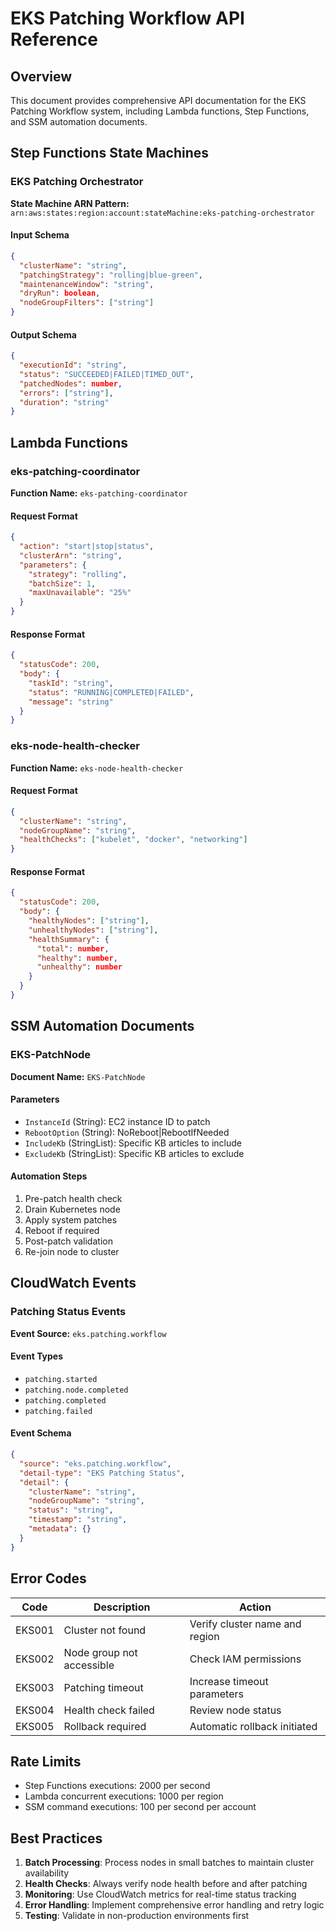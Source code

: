 # EKS Patching Workflow API Reference

## Overview

This document provides comprehensive API documentation for the EKS Patching Workflow system, including Lambda functions, Step Functions, and SSM automation documents.

## Step Functions State Machines

### EKS Patching Orchestrator

**State Machine ARN Pattern:** `arn:aws:states:region:account:stateMachine:eks-patching-orchestrator`

#### Input Schema
```json
{
  "clusterName": "string",
  "patchingStrategy": "rolling|blue-green",
  "maintenanceWindow": "string",
  "dryRun": boolean,
  "nodeGroupFilters": ["string"]
}
```

#### Output Schema
```json
{
  "executionId": "string",
  "status": "SUCCEEDED|FAILED|TIMED_OUT",
  "patchedNodes": number,
  "errors": ["string"],
  "duration": "string"
}
```

## Lambda Functions

### eks-patching-coordinator

**Function Name:** `eks-patching-coordinator`

#### Request Format
```json
{
  "action": "start|stop|status",
  "clusterArn": "string",
  "parameters": {
    "strategy": "rolling",
    "batchSize": 1,
    "maxUnavailable": "25%"
  }
}
```

#### Response Format
```json
{
  "statusCode": 200,
  "body": {
    "taskId": "string",
    "status": "RUNNING|COMPLETED|FAILED",
    "message": "string"
  }
}
```

### eks-node-health-checker

**Function Name:** `eks-node-health-checker`

#### Request Format
```json
{
  "clusterName": "string",
  "nodeGroupName": "string",
  "healthChecks": ["kubelet", "docker", "networking"]
}
```

#### Response Format
```json
{
  "statusCode": 200,
  "body": {
    "healthyNodes": ["string"],
    "unhealthyNodes": ["string"],
    "healthSummary": {
      "total": number,
      "healthy": number,
      "unhealthy": number
    }
  }
}
```

## SSM Automation Documents

### EKS-PatchNode

**Document Name:** `EKS-PatchNode`

#### Parameters
- `InstanceId` (String): EC2 instance ID to patch
- `RebootOption` (String): NoReboot|RebootIfNeeded
- `IncludeKb` (StringList): Specific KB articles to include
- `ExcludeKb` (StringList): Specific KB articles to exclude

#### Automation Steps
1. Pre-patch health check
2. Drain Kubernetes node
3. Apply system patches
4. Reboot if required
5. Post-patch validation
6. Re-join node to cluster

## CloudWatch Events

### Patching Status Events

**Event Source:** `eks.patching.workflow`

#### Event Types
- `patching.started`
- `patching.node.completed`
- `patching.completed`
- `patching.failed`

#### Event Schema
```json
{
  "source": "eks.patching.workflow",
  "detail-type": "EKS Patching Status",
  "detail": {
    "clusterName": "string",
    "nodeGroupName": "string",
    "status": "string",
    "timestamp": "string",
    "metadata": {}
  }
}
```

## Error Codes

| Code | Description | Action |
|------|-------------|--------|
| EKS001 | Cluster not found | Verify cluster name and region |
| EKS002 | Node group not accessible | Check IAM permissions |
| EKS003 | Patching timeout | Increase timeout parameters |
| EKS004 | Health check failed | Review node status |
| EKS005 | Rollback required | Automatic rollback initiated |

## Rate Limits

- Step Functions executions: 2000 per second
- Lambda concurrent executions: 1000 per region
- SSM command executions: 100 per second per account

## Best Practices

1. **Batch Processing**: Process nodes in small batches to maintain cluster availability
2. **Health Checks**: Always verify node health before and after patching
3. **Monitoring**: Use CloudWatch metrics for real-time status tracking
4. **Error Handling**: Implement comprehensive error handling and retry logic
5. **Testing**: Validate in non-production environments first
